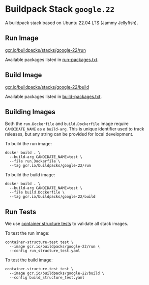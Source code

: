 # Buildpack Stack `google.22`

A buildpack stack based on Ubuntu 22.04 LTS (Jammy Jellyfish).

## Run Image

[gcr.io/buildpacks/stacks/google-22/run](https://gcr.io/buildpacks/google-22/run)

Available packages listed in [run-packages.txt](./run-packages.txt).

## Build Image

[gcr.io/buildpacks/stacks/google-22/build](https://gcr.io/buildpacks/google-22/build)

Available packages listed in [build-packages.txt](./build-packages.txt).

## Building Images

Both the `run.Dockerfile` and `build.Dockerfile` image require `CANDIDATE_NAME`
as a `build-arg`. This is unique identifier used to track releases, but any
string can be provided for local development.

To build the run image:

```
docker build . \
  --build-arg CANDIDATE_NAME=test \
  --file run.Dockerfile \
  --tag gcr.io/buildpacks/google-22/run
```

To build the build image:

```
docker build . \
  --build-arg CANDIDATE_NAME=test \
  --file build.Dockerfile \
  --tag gcr.io/buildpacks/google-22/build
```

## Run Tests

We use [container structure tests](https://github.com/GoogleContainerTools/container-structure-test)
to validate all stack images.

To test the run image:

```
container-structure-test test \
  --image gcr.io/buildpacks/google-22/run \
  --config run_structure_test.yaml
```

To test the build image:

```
container-structure-test test \
  --image gcr.io/buildpacks/google-22/build \
  --config build_structure_test.yaml
```